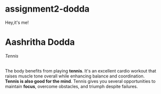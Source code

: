# assignment2-dodda

Hey,it's me!

# Aashritha Dodda

###### Tennis

The body benefits from playing **tennis**. It's an excellent cardio workout that raises muscle tone overall while enhancing balance and coordination. **Tennis is also good for the mind**. Tennis gives you several opportunities to maintain **focus**, overcome obstacles, and triumph despite failures.

